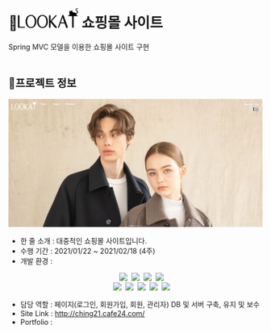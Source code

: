 # :large_orange_diamond:<a href="http://ching21.cafe24.com/" target="_blank" ><img src="img/logo_black.png" width="120" height="40" /></a> 쇼핑몰 사이트 
Spring MVC 모델을 이용한 쇼핑몰 사이트 구현 
<br /><br />
## :small_orange_diamond:프로젝트 정보
[![lookat](img/lookat.png)](http://ching21.cafe24.com/)
- 한 줄 소개 : 대중적인 쇼핑몰 사이트입니다.
- 수행 기간 : 2021/01/22 ~ 2021/02/18 (4주)
- 개발 환경 : <p align="center">
    <img src="https://img.shields.io/badge/-Spring-green?logo=Spring&logoColor=white&style=for-the-badge"/>&nbsp;
    <img src="https://img.shields.io/badge/-Java-008C8C?logo=Java&logoColor=white&style=for-the-badge"/>&nbsp;
    <img src="https://img.shields.io/badge/-JavaScript-yellow?logo=JavaScript&logoColor=white&style=for-the-badge"/>&nbsp;
    <img src="https://img.shields.io/badge/-jQuery-0078FF?logo=jQuery&logoColor=white&style=for-the-badge"/><br />
    <img src="https://img.shields.io/badge/-HTML5-red?logo=HTML5&logoColor=white&style=for-the-badge"/>&nbsp;
    <img src="https://img.shields.io/badge/-CSS3-blue?logo=CSS3&logoColor=white&style=for-the-badge"/>&nbsp;
    <img src="https://img.shields.io/badge/-Bootstrap 4-purple?logo=Bootstrap&logoColor=white&style=for-the-badge"/>&nbsp;
    <img src="https://img.shields.io/badge/-Oracle-FF3232?logo=Oracle&logoColor=white&style=for-the-badge"/>&nbsp;
    <img src="https://img.shields.io/badge/-MySQL-orange?logo=MySQL&logoColor=white&style=for-the-badge"/>
</p>

- 담당 역할 : 페이지(로그인, 회원가입, 회원, 관리자) DB 및 서버 구축, 유지 및 보수
- Site Link : <http://ching21.cafe24.com/>
- Portfolio : 
